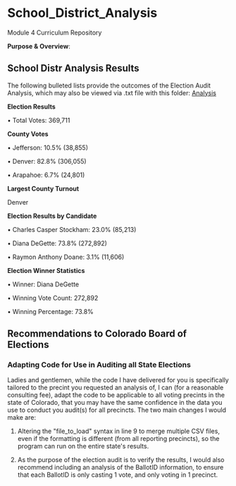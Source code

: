 # School_District_Analysis
Module 4 Curriculum Repository

**Purpose & Overview**: 

## School Distr Analysis Results

The following bulleted lists provide the outcomes of the Election Audit Analysis, which may also be viewed via .txt file with this folder: [Analysis](https://github.com/deltaLyd/PyPoll_Challenge/tree/main/Analysis)

**Election Results**

• Total Votes: 369,711

**County Votes**

• Jefferson: 10.5% (38,855)

• Denver: 82.8% (306,055)

• Arapahoe: 6.7% (24,801)


**Largest County Turnout** 

Denver

**Election Results by Candidate**

• Charles Casper Stockham: 23.0% (85,213)

• Diana DeGette: 73.8% (272,892)

• Raymon Anthony Doane: 3.1% (11,606)

**Election Winner Statistics**

• Winner: Diana DeGette

• Winning Vote Count: 272,892

• Winning Percentage: 73.8%

## Recommendations to Colorado Board of Elections
### Adapting Code for Use in Auditing all State Elections

Ladies and gentlemen, while the code I have delivered for you is specifically tailored to the precint you requested an analysis of, I can (for a reasonable consulting fee), adapt the code to be applicable to all voting precints in the state of Colorado, that you may have the same confidence in the data you use to conduct you audit(s) for all precincts.  The two main changes I would make are:

1) Altering the "file_to_load" syntax in line 9 to merge multiple CSV files, even if the formatting is different (from all reporting precincts), so the program can run on the entire state's results. 

2) As the purpose of the election audit is to verify the results, I would also recommend including an analysis of the BallotID information, to ensure that each BallotID is only casting 1 vote, and only voting in 1 precinct.
